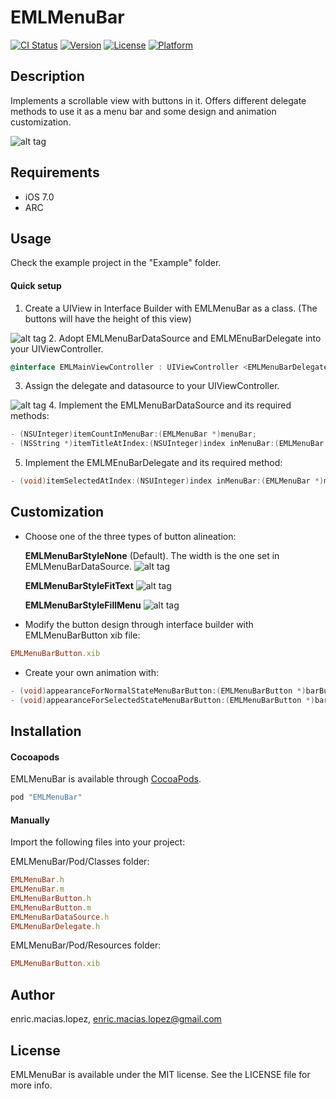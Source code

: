 # EMLMenuBar

[![CI Status](http://img.shields.io/travis/enric.macias.lopez/EMLMenuBar.svg?style=flat)](https://travis-ci.org/enric.macias.lopez/EMLMenuBar)
[![Version](https://img.shields.io/cocoapods/v/EMLMenuBar.svg?style=flat)](http://cocoapods.org/pods/EMLMenuBar)
[![License](https://img.shields.io/cocoapods/l/EMLMenuBar.svg?style=flat)](http://cocoapods.org/pods/EMLMenuBar)
[![Platform](https://img.shields.io/cocoapods/p/EMLMenuBar.svg?style=flat)](http://cocoapods.org/pods/EMLMenuBar)

## Description

Implements a scrollable view with buttons in it. Offers different delegate methods to use it as a menu bar and some design and animation customization.

![alt tag](https://raw.github.com/enricmacias/EMLMenuBar/master/Preview/preview.gif)

## Requirements

- iOS 7.0
- ARC

## Usage

Check the example project in the "Example" folder.

#### Quick setup

1. Create a UIView in Interface Builder with EMLMenuBar as a class. (The buttons will have the height of this view)

  ![alt tag](https://raw.github.com/enricmacias/EMLMenuBar/master/Preview/usage1.png)
2. Adopt EMLMenuBarDataSource and EMLMEnuBarDelegate into your UIViewController.

  ```objective-c
  @interface EMLMainViewController : UIViewController <EMLMenuBarDelegate, EMLMenuBarDataSource>
  ```
3. Assign the delegate and datasource to your UIViewController.

  ![alt tag](https://raw.github.com/enricmacias/EMLMenuBar/master/Preview/usage2.png)
4. Implement the EMLMenuBarDataSource and its required methods:

  ```objective-c
  - (NSUInteger)itemCountInMenuBar:(EMLMenuBar *)menuBar;
  - (NSString *)itemTitleAtIndex:(NSUInteger)index inMenuBar:(EMLMenuBar *)menuBar;
  ```
5. Implement the EMLMEnuBarDelegate and its required method:

  ```objective-c
  - (void)itemSelectedAtIndex:(NSUInteger)index inMenuBar:(EMLMenuBar *)menuBar;
  ```

## Customization

- Choose one of the three types of button alineation:

  **EMLMenuBarStyleNone** (Default). The width is the one set in EMLMenuBarDataSource.
  ![alt tag](https://raw.github.com/enricmacias/EMLMenuBar/master/Preview/customization1.png)

  **EMLMenuBarStyleFitText**
  ![alt tag](https://raw.github.com/enricmacias/EMLMenuBar/master/Preview/customization2.png)

  **EMLMenuBarStyleFillMenu**
  ![alt tag](https://raw.github.com/enricmacias/EMLMenuBar/master/Preview/customization3.png)

- Modify the button design through interface builder with EMLMenuBarButton xib file:
```ruby
EMLMenuBarButton.xib
```

- Create your own animation with:
```objective-c
- (void)appearanceForNormalStateMenuBarButton:(EMLMenuBarButton *)barButton;
- (void)appearanceForSelectedStateMenuBarButton:(EMLMenuBarButton *)barButton;
```

## Installation

#### Cocoapods

EMLMenuBar is available through [CocoaPods](http://cocoapods.org). 

```ruby
pod "EMLMenuBar"
```

#### Manually

Import the following files into your project:

EMLMenuBar/Pod/Classes folder:
```ruby
EMLMenuBar.h
EMLMenuBar.m
EMLMenuBarButton.h
EMLMenuBarButton.m
EMLMenuBarDataSource.h
EMLMenuBarDelegate.h
```
EMLMenuBar/Pod/Resources folder:
```ruby
EMLMenuBarButton.xib
```

## Author

enric.macias.lopez, enric.macias.lopez@gmail.com

## License

EMLMenuBar is available under the MIT license. See the LICENSE file for more info.
